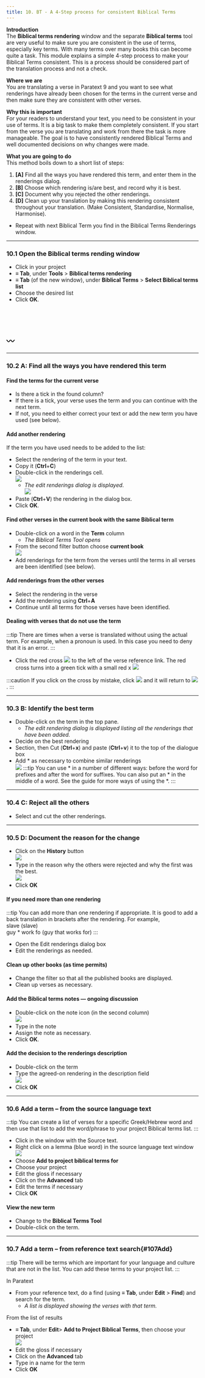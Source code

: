 ```yaml
---
title: 10. BT - A 4-Step process for consistent Biblical Terms
---
```

**Introduction**  
The **Biblical terms rendering** window and the separate **Biblical terms** tool are very useful to make sure you are consistent in the use of terms, especially key terms. With many terms over many books this can become quite a task. This module explains a simple 4-step process to make your Biblical Terms consistent. This is a process should be considered part of the translation process and not a check.

**Where we are**  
You are translating a verse in Paratext 9 and you want to see what renderings have already been chosen for the terms in the current verse and then make sure they are consistent with other verses.

**Why this is important**  
For your readers to understand your text, you need to be consistent in your use of terms. It is a big task to make them completely consistent. If you start from the verse you are translating and work from there the task is more manageable. The goal is to have consistently rendered Biblical Terms and well documented decisions on why changes were made.

**What you are going to do**  
This method boils down to a short list of steps:  
1.  **[A]** Find all the ways you have rendered this term, and enter them in the renderings dialog.
2.  **[B]** Choose which rendering is/are best, and record why it is best.
3.  **[C]** Document why you rejected the other renderings.
4.  **[D]** Clean up your translation by making this rendering consistent throughout your translation. (Make Consistent, Standardise, Normalise, Harmonise).
-  Repeat with next Biblical Term you find in the Biblical Terms Renderings window.


----

### 10.1 Open the Biblical terms rending window
-  Click in your project
-  **≡ Tab**, under **Tools** \> **Biblical terms rendering**
-  **≡ Tab** (of the new window), under **Biblical Terms** \> **Select Biblical terms list**
-  Choose the desired list
-  Click **OK**.

 
----
:wavy_dash:
 
----


----

### 10.2 A: Find all the ways you have rendered this term
#### Find the terms for the current verse  
-  Is there a tick in the found column?
-  If there is a tick, your verse uses the term and you can continue with the next term.
-  If not, you need to either correct your text or add the new term you have used (see below).

#### Add another rendering  
If the term you have used needs to be added to the list:  
-  Select the rendering of the term in your text.
-  Copy it (**Ctrl**+**C**)
-  Double-click in the renderings cell.  
    ![](../media/c1b3082c57252d5915b78401317ef216.png)  
   - *The edit renderings dialog is displayed*.  
    ![](../media/da1c9a95cc6915cd49918a7a4057de5d.png)  
-  Paste (**Ctrl**+**V**) the rendering in the dialog box.
-  Click **OK**.

#### Find other verses in the current book with the same Biblical term  
-  Double-click on a word in the **Term** column  
   -  *The Biblical Terms Tool opens*
-  From the second filter button choose **current book**  
    ![](../media/da02438eefaf033ca374fea5de6ce726.png)  
-  Add renderings for the term from the verses until the terms in all verses are been identified (see below).

#### Add renderings from the other verses  
-  Select the rendering in the verse
-  Add the rendering using **Ctrl**+**A**
-  Continue until all terms for those verses have been identified.

#### Dealing with verses that do not use the term 
:::tip
There are times when a verse is translated without using the actual term. For example, when a pronoun is used. In this case you need to deny that it is an error.
:::
-  Click the red cross ![](../media/d2b0c7085089d46864b055b505a45c4c.png) to the left of the verse reference link. The red cross turns into a green tick with a small red x ![](../media/c0ca01f9c039fbd52e02913fb69657db.png)

:::caution
If you click on the cross by mistake, click ![](../media/c0ca01f9c039fbd52e02913fb69657db.png) and it will return to ![](../media/d2b0c7085089d46864b055b505a45c4c.png).
:::


----

### 10.3 B: Identify the best term
-  Double-click on the term in the top pane.  
   -  *The edit rendering dialog is displayed listing all the renderings that have been added.*
-  Decide on the best rendering
-  Section, then Cut (**Ctrl**+**x**) and paste (**Ctrl**+**v**) it to the top of the dialogue box
-  Add \* as necessary to combine similar renderings  
    ![](../media/a98f3b28bc8ff39c8c8ccd3cef761661.png)
:::tip
You can use \* in a number of different ways: before the word for prefixes and after the word for suffixes. You can also put an \* in the middle of a word. See the guide for more ways of using the \*.
:::


----

### 10.4 C: Reject all the others
-  Select and cut the other renderings.


----

### 10.5 D: Document the reason for the change
-  Click on the **History** button  
    ![](../media/fa8bae7f098d4e04b3306f20bd20b13d.png)
-  Type in the reason why the others were rejected and why the first was the best.  
    ![](../media/753eda8dd1e36871d0bfca14248af8ae.png)
-  Click **OK**

#### If you need more than one rendering
:::tip
You can add more than one rendering if appropriate. It is good to add a back translation in brackets after the rendering. For example,  
slave (slave)  
guy \* work fo (guy that works for)
:::
-  Open the Edit renderings dialog box
-  Edit the renderings as needed.

#### Clean up other books (as time permits)  
-  Change the filter so that all the published books are displayed.
-  Clean up verses as necessary.

#### Add the Biblical terms notes — ongoing discussion  
-  Double-click on the note icon (in the second column)  
    ![](../media/51c5e8ecfa218a417cdb76475f728631.png)
-  Type in the note
-  Assign the note as necessary.
-  Click **OK**.

#### Add the decision to the renderings description  
-  Double-click on the term
-  Type the agreed-on rendering in the description field  
    ![](../media/199b1f14909613001806905e8cf854f3.png)
-  Click **OK**


----

### 10.6 Add a term – from the source language text
:::tip
You can create a list of verses for a specific Greek/Hebrew word and then use that list to add the word/phrase to your project Biblical terms list.
:::

-  Click in the window with the Source text.
-  Right click on a lemma (blue word) in the source language text window  
    ![](../media/bd03b2d0b2328be29322a4a84d8cb19f.png)
-  Choose **Add to project biblical terms for**
-  Choose your project
-  Edit the gloss if necessary
-  Click on the **Advanced** tab
-  Edit the terms if necessary
-  Click **OK**

#### View the new term

-  Change to the **Biblical Terms Tool**
-  Double-click on the term.


----

### 10.7 Add a term – from reference text search{#107Add}
:::tip
There will be terms which are important for your language and culture that are not in the list. You can add these terms to your project list.
:::

In Paratext

-  From your reference text, do a find (using **≡ Tab**, under **Edit** \> **Find**) and search for the term.  
   - *A list is displayed showing the verses with that term.*

From the list of results

-  **≡ Tab**, under **Edit**\> **Add to Project Biblical Terms**, then choose your project  
    ![](../media/a46c4e8134d253ebeb6323814d69059f.png)
-  Edit the gloss if necessary
-  Click on the **Advanced** tab
-  Type in a name for the term
-  Click **OK**
